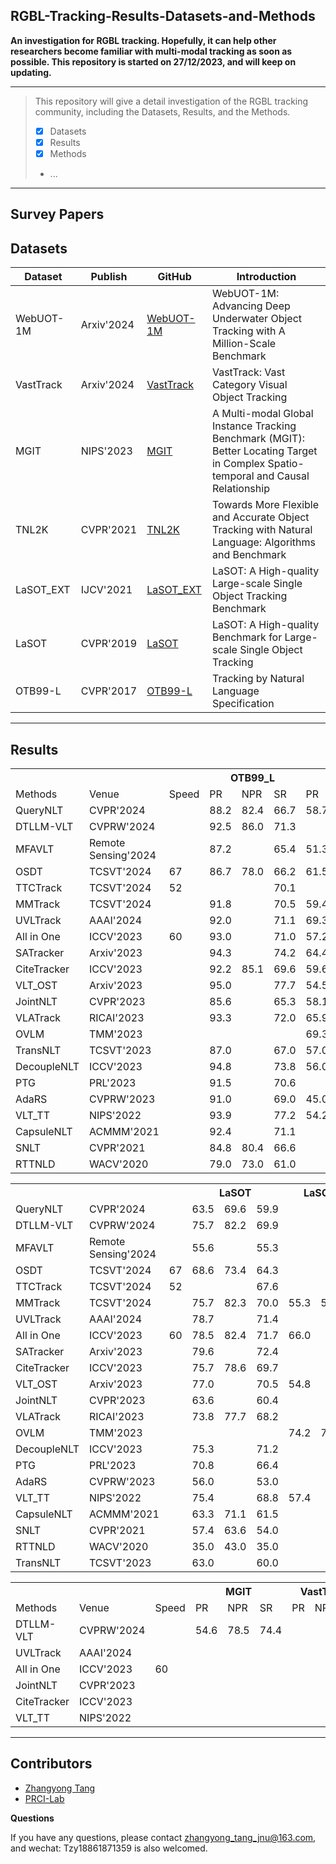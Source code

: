 ## RGBL-Tracking-Results-Datasets-and-Methods

**An investigation for RGBL tracking. 
Hopefully, it can help other researchers become familiar with multi-modal tracking as soon as possible.
This repository is started on 27/12/2023, and will keep on updating.**

-----
>This repository will give a detail investigation of the RGBL tracking community, including the Datasets, Results, and the Methods.
> 
>  - [x] Datasets
>  - [x] Results
>  - [x] Methods
>  -  ...
-----

## Survey Papers


## Datasets

| Dataset | Publish  | GitHub| Introduction|
|--|--|--| --|
| WebUOT-1M| Arxiv'2024 |[WebUOT-1M](https://github.com/983632847/Awesome-Multimodal-Object-Tracking) |WebUOT-1M: Advancing Deep Underwater Object Tracking with A Million-Scale Benchmark|
| VastTrack| Arxiv'2024 |[VastTrack](https://github.com/HengLan/VastTrack) |VastTrack: Vast Category Visual Object Tracking|
| MGIT| NIPS'2023 |[MGIT](http://videocube.aitestunion.com/) |A Multi-modal Global Instance Tracking Benchmark (MGIT): Better Locating Target in Complex Spatio-temporal and Causal Relationship|
| TNL2K| CVPR'2021 | [TNL2K](https://github.com/wangxiao5791509/TNL2K_evaluation_toolkit)|Towards More Flexible and Accurate Object Tracking with Natural Language: Algorithms and Benchmark|
| LaSOT_EXT| IJCV'2021 |[LaSOT_EXT](https://github.com/HengLan/LaSOT_Evaluation_Toolkit)|LaSOT: A High-quality Large-scale Single Object Tracking Benchmark|
| LaSOT| CVPR'2019 | [LaSOT](https://github.com/HengLan/LaSOT_Evaluation_Toolkit)|LaSOT: A High-quality Benchmark for Large-scale Single Object Tracking|
| OTB99-L| CVPR'2017 | [OTB99-L](https://github.com/QUVA-Lab/lang-tracker) |Tracking by Natural Language Specification|

-----
## Results


<table>
    <tr> 
        <th colspan="1"></th> 
	<th colspan="1"></th> 
	<th colspan="1"></th> 
        <th colspan="3">OTB99_L</th> 
        <th colspan="3">TNL2K</th> 
    </tr>
    <tr>
    	<td> Methods</td>
    	<td>Venue</td>
	<td>Speed</td>
    	<td> PR</td>
      	<td> NPR</td>
    	<td> SR</td>
    	<td> PR</td>
      	<td> NPR</td>
   	<td> SR</td>
    </tr>
    <tr>
    	<td> QueryNLT</td>
    	<td>CVPR'2024</td>
	<td></td>
    	<td> 88.2</td>
      	<td> 82.4</td>
    	<td> 66.7</td>
    	<td> 58.7</td>
      	<td> 75.6</td>
   	<td> 57.8</td>
    </tr>
    <tr>
    	<td> DTLLM-VLT</td>
    	<td>CVPRW'2024</td>
	<td></td>
    	<td> 92.5</td>
      	<td> 86.0</td>
    	<td> 71.3</td>
    	<td> </td>
      	<td> </td>
   	<td> </td>
    </tr>
    <tr>
    	<td> MFAVLT</td>
    	<td>Remote Sensing'2024</td>
	<td></td>
    	<td> 87.2</td>
      	<td> </td>
    	<td> 65.4</td>
    	<td> 51.3</td>
      	<td> </td>
   	<td> 44.7</td>
    </tr>
    <tr>
    	<td> OSDT</td>
    	<td>TCSVT'2024</td>
	<td>67</td>
    	<td> 86.7</td>
      	<td> 78.0</td>
    	<td> 66.2</td>
    	<td> 61.5</td>
      	<td> 76.2</td>
   	<td> 59.3</td>
    </tr>
    <tr>
    	<td> TTCTrack</td>
    	<td>TCSVT'2024</td>
	<td>52</td>
    	<td> </td>
      	<td> </td>
    	<td> 70.1</td>
    	<td> </td>
      	<td> </td>
   	<td> 58.1</td>
    </tr>
    <tr>
    	<td> MMTrack</td>
    	<td>TCSVT'2024</td>
	<td></td>
    	<td> 91.8</td>
      	<td> </td>
    	<td> 70.5</td>
    	<td> 59.4</td>
      	<td> 75.2</td>
   	<td> 58.6</td>
    </tr>
    <tr>
    	<td> UVLTrack</td>
    	<td>AAAI'2024</td>
	<td></td>
    	<td> 92.0</td>
      	<td> </td>
    	<td> 71.1</td>
    	<td> 69.3</td>
      	<td> </td>
   	<td> 64.9</td>
    </tr>
    <tr>
    	<td> All in One</td>
    	<td>ICCV'2023</td>
	<td>60</td>
    	<td> 93.0</td>
      	<td> </td>
    	<td> 71.0</td>
    	<td> 57.2</td>
      	<td> </td>
   	<td> 55.3</td>
    </tr>
    <tr>
    	<td>SATracker</td>
    	<td>Arxiv'2023</td>
	<td></td>
    	<td> 94.3</td>
      	<td> </td>
    	<td> 74.2</td>
    	<td> 64.4</td>
      	<td> 78.4</td>
   	<td> 61.6</td>
    </tr>
    <tr>
    	<td>CiteTracker</td>
    	<td>ICCV'2023</td>
	<td></td>
    	<td> 92.2</td>
      	<td> 85.1</td>
    	<td> 69.6</td>
    	<td> 59.6</td>
      	<td> </td>
   	<td> 57.7</td>
    </tr>
    <tr>
    	<td>VLT_OST</td>
    	<td>Arxiv'2023</td>
	<td></td>
    	<td> 95.0</td>
      	<td> </td>
    	<td> 77.7</td>
    	<td> 54.5</td>
      	<td> </td>
   	<td> 55.7</td>
    </tr>
    <tr>
    	<td>JointNLT</td>
    	<td>CVPR'2023</td>
	<td></td>
    	<td> 85.6</td>
      	<td> </td>
    	<td> 65.3</td>
    	<td> 58.1</td>
      	<td> </td>
   	<td> 56.9</td>
    </tr>
    <tr>
    	<td>VLATrack</td>
    	<td>RICAI'2023</td>
	<td></td>
    	<td> 93.3</td>
      	<td> </td>
    	<td> 72.0</td>
    	<td> 65.9</td>
      	<td> 79.7</td>
   	<td> 62.6</td>
    </tr>
   <tr>
    	<td>OVLM</td>
    	<td>TMM'2023</td>
	<td></td>
    	<td> </td>
      	<td> </td>
    	<td> </td>
    	<td> 69.3</td>
      	<td> 82.6</td>
   	<td> 64.7</td>
    </tr>
   <tr>
    	<td>TransNLT</td>
    	<td>TCSVT'2023</td>
	<td></td>
    	<td> 87.0</td>
      	<td> </td>
    	<td> 67.0</td>
    	<td> 57.0</td>
      	<td> 75.0</td>
   	<td> 57.0</td>
    </tr>
   <tr>
    	<td>DecoupleNLT</td>
    	<td>ICCV'2023</td>
	<td></td>
    	<td> 94.8</td>
      	<td> </td>
    	<td> 73.8</td>
    	<td> 56.0</td>
      	<td> </td>
   	<td> 56.7</td>
    </tr>
   <tr>
    	<td>PTG</td>
    	<td>PRL'2023</td>
	<td></td>
    	<td> 91.5</td>
      	<td> </td>
    	<td> 70.6</td>
    	<td> </td>
      	<td> 61.7</td>
   	<td> 56.0</td>
    </tr>
   <tr>
    	<td>AdaRS</td>
    	<td>CVPRW'2023</td>
	<td> </td>
    	<td> 91.0</td>
      	<td> </td>
    	<td> 69.0</td>
    	<td> 45.0</td>
      	<td> 52.0</td>
   	<td> 44.0</td>
    </tr>
    <tr>
    	<td>VLT_TT</td>
    	<td>NIPS'2022</td>
	<td></td>
    	<td> 93.9</td>
      	<td> </td>
    	<td> 77.2</td>
    	<td> 54.2</td>
      	<td> </td>
   	<td> 55.0</td>
    </tr>
    <tr>
    	<td>CapsuleNLT</td>
    	<td>ACMMM'2021</td>
	<td></td>
    	<td> 92.4</td>
      	<td> </td>
    	<td> 71.1</td>
    	<td> </td>
      	<td> </td>
   	<td> </td>
    </tr>
    <tr>
    	<td>SNLT</td>
    	<td>CVPR'2021</td>
	<td> </td>
    	<td> 84.8</td>
      	<td> 80.4</td>
    	<td> 66.6</td>
    	<td> </td>
      	<td> </td>
   	<td> </td>
    </tr>
    <tr>
    	<td>RTTNLD</td>
    	<td>WACV'2020</td>
	<td> </td>
    	<td> 79.0</td>
      	<td> 73.0</td>
    	<td> 61.0</td>
    	<td> </td>
      	<td> </td>
   	<td> </td>
    </tr>
</table>


<table>
    <tr> 
        <th colspan="1"></th> 
	<th colspan="1"></th> 
	<th colspan="1"></th> 
        <th colspan="3">LaSOT</th> 
        <th colspan="3">LaSOT_EXT</th> 
    </tr>
    <tr>
    	<td> QueryNLT</td>
    	<td>CVPR'2024</td>
	<td></td>
    	<td> 63.5</td>
      	<td> 69.6</td>
    	<td> 59.9</td>
    	<td> </td>
      	<td> </td>
   	<td> </td>
    </tr>
    <tr>
    	<td> DTLLM-VLT</td>
    	<td>CVPRW'2024</td>
	<td></td>
    	<td> 75.7</td>
      	<td> 82.2</td>
    	<td> 69.9</td>
    	<td> </td>
      	<td> </td>
   	<td> </td>
    </tr>
    <tr>
    	<td> MFAVLT</td>
    	<td>Remote Sensing'2024</td>
	<td></td>
    	<td> 55.6</td>
      	<td> </td>
    	<td> 55.3</td>
    	<td> </td>
      	<td> </td>
   	<td> </td>
    </tr>
    <tr>
    	<td> OSDT</td>
    	<td>TCSVT'2024</td>
	<td>67</td>
    	<td> 68.6</td>
      	<td> 73.4</td>
    	<td> 64.3</td>
    	<td> </td>
      	<td> </td>
   	<td> </td>
    </tr>
    <tr>
    	<td> TTCTrack</td>
    	<td>TCSVT'2024</td>
	<td>52</td>
    	<td> </td>
      	<td> </td>
    	<td> 67.6</td>
    	<td> </td>
      	<td> </td>
   	<td> 48.8</td>
    </tr>
    <tr>
    	<td> MMTrack</td>
    	<td>TCSVT'2024</td>
	<td></td>
    	<td> 75.7</td>
      	<td> 82.3</td>
    	<td> 70.0</td>
    	<td> 55.3</td>
      	<td> 59.9</td>
   	<td> 49.4</td>
    </tr>
    <tr>
    	<td> UVLTrack</td>
    	<td>AAAI'2024</td>
	<td></td>
    	<td> 78.7</td>
      	<td> </td>
    	<td> 71.4</td>
    	<td> </td>
      	<td> </td>
   	<td> </td>
    </tr>
    <tr>
    	<td> All in One</td>
    	<td>ICCV'2023</td>
	<td>60</td>
    	<td> 78.5</td>
      	<td> 82.4</td>
    	<td> 71.7</td>
    	<td> 66.0</td>
      	<td> </td>
   	<td> 54.5</td>
    </tr>
    <tr>
    	<td>SATracker</td>
    	<td>Arxiv'2023</td>
	<td></td>
    	<td> 79.6</td>
      	<td> </td>
    	<td> 72.4</td>
    	<td> </td>
      	<td> </td>
   	<td> </td>
    </tr>
    <tr>
    	<td>CiteTracker</td>
    	<td>ICCV'2023</td>
	<td></td>
    	<td> 75.7</td>
      	<td> 78.6</td>
    	<td> 69.7</td>
    	<td> </td>
      	<td> </td>
   	<td> </td>
    </tr>
    <tr>
    	<td>VLT_OST</td>
    	<td>Arxiv'2023</td>
	<td></td>
    	<td> 77.0</td>
      	<td> </td>
    	<td> 70.5</td>
    	<td> 54.8</td>
      	<td> </td>
   	<td> 48.6</td>
    </tr>
    <tr>
    	<td>JointNLT</td>
    	<td>CVPR'2023</td>
	<td></td>
    	<td> 63.6</td>
      	<td> </td>
    	<td> 60.4</td>
    	<td> </td>
      	<td> </td>
   	<td> </td>
    </tr>
    <tr>
    	<td>VLATrack</td>
    	<td>RICAI'2023</td>
	<td></td>
    	<td> 73.8</td>
      	<td> 77.7</td>
    	<td> 68.2</td>
    	<td> </td>
      	<td> </td>
   	<td> </td>
    </tr>
   <tr>
    	<td>OVLM</td>
    	<td>TMM'2023</td>
	<td></td>
    	<td> </td>
      	<td> </td>
    	<td> </td>
    	<td> 74.2</td>
      	<td> 77.6</td>
   	<td> 67.7</td>
    </tr>
   <tr>
    	<td>DecoupleNLT</td>
    	<td>ICCV'2023</td>
	<td></td>
    	<td> 75.3</td>
      	<td> </td>
    	<td> 71.2</td>
    	<td> </td>
      	<td> </td>
   	<td> </td>
    </tr>
   <tr>
    	<td>PTG</td>
    	<td>PRL'2023</td>
	<td> </td>
    	<td> 70.8</td>
      	<td> </td>
    	<td> 66.4</td>
    	<td> </td>
      	<td> </td>
   	<td> </td>
    </tr>
   <tr>
    	<td>AdaRS</td>
    	<td>CVPRW'2023</td>
	<td> </td>
    	<td> 56.0</td>
      	<td> </td>
    	<td> 53.0</td>
    	<td> </td>
      	<td> </td>
   	<td> </td>
    </tr>
    <tr>
    	<td>VLT_TT</td>
    	<td>NIPS'2022</td>
	<td></td>
    	<td> 75.4</td>
      	<td> </td>
    	<td> 68.8</td>
    	<td> 57.4</td>
      	<td> </td>
   	<td> 49.7</td>
    </tr>
    <tr>
    	<td>CapsuleNLT</td>
    	<td>ACMMM'2021</td>
	<td></td>
    	<td> 63.3</td>
      	<td> 71.1</td>
    	<td> 61.5</td>
    	<td> </td>
      	<td> </td>
   	<td> </td>
    </tr>
    <tr>
    	<td>SNLT</td>
    	<td>CVPR'2021</td>
	<td> </td>
    	<td> 57.4</td>
      	<td> 63.6</td>
    	<td> 54.0</td>
    	<td> </td>
      	<td> </td>
   	<td> </td>
    </tr>
    <tr>
    	<td>RTTNLD</td>
    	<td>WACV'2020</td>
	<td> </td>
    	<td> 35.0</td>
      	<td> 43.0</td>
    	<td> 35.0</td>
    	<td> </td>
      	<td> </td>
   	<td> </td>
    </tr>
  <tr>
    	<td>TransNLT</td>
    	<td>TCSVT'2023</td>
	<td></td>
    	<td> 63.0</td>
      	<td> </td>
    	<td> 60.0</td>
    	<td> </td>
      	<td> </td>
   	<td> </td>
    </tr>
</table>


<table>
    <tr> 
        <th colspan="1"></th> 
	<th colspan="1"></th> 
	<th colspan="1"></th> 
        <th colspan="3">MGIT</th> 
        <th colspan="3">VastTrack</th> 
            <th colspan="3">WebUOT-1M</th> 
	            <th colspan="3">WevUAV-3M</th> 
    </tr>
    <tr>
    	<td> Methods</td>
    	<td>Venue</td>
	<td>Speed</td>
    	<td> PR</td>
      	<td> NPR</td>
    	<td> SR</td>
    	<td> PR</td>
      	<td> NPR</td>
   	<td> SR</td>
      	<td> PR</td>
      	<td> NPR</td>
   	<td> SR</td>
      	<td> PR</td>
      	<td> NPR</td>
   	<td> SR</td>
    </tr>
    <tr>
    	<td> DTLLM-VLT</td>
    	<td>CVPRW'2024</td>
	<td></td>
    	<td> 54.6</td>
      	<td> 78.5</td>
    	<td> 74.4</td>
    	<td> </td>
      	<td> </td>
   	<td> </td>
      	<td> </td>
      	<td> </td>
   	<td> </td>
      	<td> </td>
      	<td> </td>
   	<td> </td>
    </tr>
    <tr>
    	<td> UVLTrack</td>
    	<td>AAAI'2024</td>
	<td></td>
    	<td> </td>
      	<td> </td>
    	<td> </td>
    	<td> </td>
      	<td> </td>
   	<td> </td>
      	<td> 52.5</td>
      	<td> 60.0</td>
   	<td> 55.8</td>
      	<td> </td>
      	<td> </td>
   	<td> </td>
    </tr>
    <tr>
    	<td> All in One</td>
    	<td>ICCV'2023</td>
	<td>60</td>
    	<td> </td>
      	<td> </td>
   	<td> </td>
      	<td> </td>
      	<td> </td>
   	<td> </td>
	<td> 53.1</td>
      	<td> 61.5</td>
   	<td> 57.1</td>
	<td> 71.5</td>
      	<td> 60.5</td>
   	<td> 56.8</td>
    </tr>
    <tr>
    	<td> JointNLT</td>
    	<td>CVPR'2023</td>
	<td></td>
    	<td> </td>
      	<td> </td>
   	<td> </td>
      	<td> </td>
      	<td> </td>
   	<td> </td>
	<td> 25.5</td>
      	<td> 34.9</td>
   	<td> 32.7</td>
	<td> </td>
      	<td> </td>
   	<td> </td>
    </tr>
    <tr>
    	<td> CiteTracker</td>
    	<td>ICCV'2023</td>
	<td> </td>
    	<td> </td>
      	<td> </td>
   	<td> </td>
      	<td> </td>
      	<td> </td>
   	<td> </td>
	<td> 49.3</td>
      	<td> 58.4</td>
   	<td> 54.6</td>
	<td> </td>
      	<td> </td>
   	<td> </td>
    </tr>
    <tr>
    	<td> VLT_TT</td>
    	<td>NIPS'2022</td>
	<td> </td>
    	<td> </td>
      	<td> </td>
   	<td> </td>
      	<td> </td>
      	<td> </td>
   	<td> </td>
	<td> 41.7</td>
      	<td> 52.1</td>
   	<td> 48.3</td>
	<td> </td>
      	<td> </td>
   	<td> </td>
    </tr>

</table>

-----
## Contributors
- [Zhangyong Tang](https://github.com/Zhangyong_Tang)
- [PRCI-Lab](https://github.com/PRCI-Lab)

**Questions**

If you have any questions, please contact zhangyong_tang_jnu@163.com, and wechat: Tzy18861871359 is also welcomed.



 
